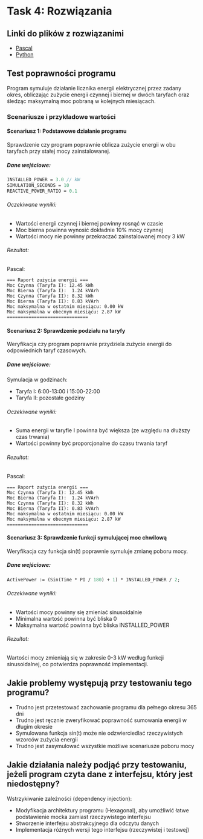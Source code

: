# Task 4: Rozwiązania

## Linki do plików z rozwiązanimi
* [Pascal](./Pascal/main.pas)
* [Python](./Python/main.py)

## Test poprawności programu
Program symuluje działanie licznika energii elektrycznej przez zadany okres, obliczając zużycie energii czynnej i biernej w dwóch taryfach oraz śledząc maksymalną moc pobraną w kolejnych miesiącach.

### Scenariusze i przykładowe wartości

#### Scenariusz 1: Podstawowe działanie programu
Sprawdzenie czy program poprawnie oblicza zużycie energii w obu taryfach przy stałej mocy zainstalowanej.

##### Dane wejściowe:
```pascal
INSTALLED_POWER = 3.0 // kW
SIMULATION_SECONDS = 10
REACTIVE_POWER_RATIO = 0.1
```

###### Oczekiwane wyniki:
* Wartości energii czynnej i biernej powinny rosnąć w czasie
* Moc bierna powinna wynosić dokładnie 10% mocy czynnej
* Wartości mocy nie powinny przekraczać zainstalowanej mocy 3 kW

###### Rezultat:
Pascal:
```text
=== Raport zużycia energii ===
Moc Czynna (Taryfa I): 12.45 kWh
Moc Bierna (Taryfa I):  1.24 kVArh
Moc Czynna (Taryfa II): 8.32 kWh
Moc Bierna (Taryfa II): 0.83 kVArh
Moc maksymalna w ostatnim miesiącu: 0.00 kW
Moc maksymalna w obecnym miesiącu: 2.87 kW
==============================
```

#### Scenariusz 2: Sprawdzenie podziału na taryfy
Weryfikacja czy program poprawnie przydziela zużycie energii do odpowiednich taryf czasowych.

##### Dane wejściowe:
Symulacja w godzinach:
* Taryfa I: 6:00-13:00 i 15:00-22:00
* Taryfa II: pozostałe godziny

###### Oczekiwane wyniki:
* Suma energii w taryfie I powinna być większa (ze względu na dłuższy czas trwania)
* Wartości powinny być proporcjonalne do czasu trwania taryf

###### Rezultat:
Pascal:
```text
=== Raport zużycia energii ===
Moc Czynna (Taryfa I): 12.45 kWh
Moc Bierna (Taryfa I):  1.24 kVArh
Moc Czynna (Taryfa II): 8.32 kWh
Moc Bierna (Taryfa II): 0.83 kVArh
Moc maksymalna w ostatnim miesiącu: 0.00 kW
Moc maksymalna w obecnym miesiącu: 2.87 kW
==============================
```

#### Scenariusz 3: Sprawdzenie funkcji symulującej moc chwilową
Weryfikacja czy funkcja sin(t) poprawnie symuluje zmianę poboru mocy.

##### Dane wejściowe:
```pascal
ActivePower := (Sin(Time * PI / 180) + 1) * INSTALLED_POWER / 2;
```

###### Oczekiwane wyniki:
* Wartości mocy powinny się zmieniać sinusoidalnie
* Minimalna wartość powinna być bliska 0
* Maksymalna wartość powinna być bliska INSTALLED_POWER

###### Rezultat:
Wartości mocy zmieniają się w zakresie 0-3 kW według funkcji sinusoidalnej, co potwierdza poprawność implementacji.

## Jakie problemy występują przy testowaniu tego programu?
- Trudno jest przetestować zachowanie programu dla pełnego okresu 365 dni
- Trudno jest ręcznie zweryfikować poprawność sumowania energii w długim okresie
- Symulowana funkcja sin(t) może nie odzwierciedlać rzeczywistych wzorców zużycia energii
- Trudno jest zasymulować wszystkie możliwe scenariusze poboru mocy

## Jakie działania należy podjąć przy testowaniu, jeżeli program czyta dane z interfejsu, który jest niedostępny?

Wstrzykiwanie zależności (dependency injection):
- Modyfikacja architektury programu (Hexagonal), aby umożliwić łatwe podstawienie mocka zamiast rzeczywistego interfejsu
- Stworzenie interfejsu abstrakcyjnego dla odczytu danych
- Implementacja różnych wersji tego interfejsu (rzeczywistej i testowej)






